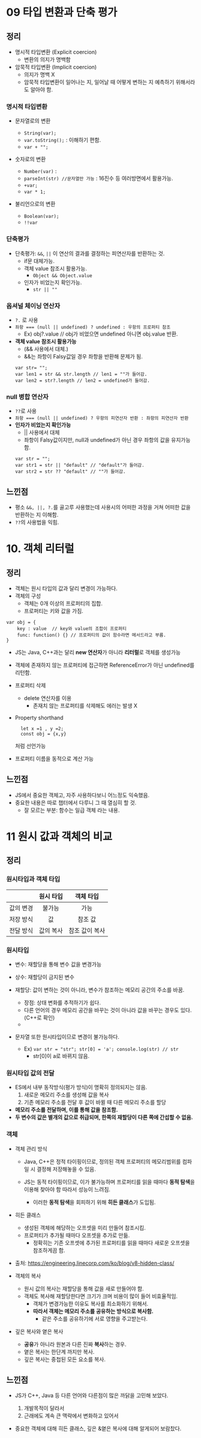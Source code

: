 # 09 타입 변환과 단축 평가

## 정리

- 명시적 타입변환 (Explicit coercion)
  - 변환의 의지가 명백함
- 암묵적 타입변환 (Implicit coercion)
  - 의지가 명백 X
  - 암묵적 타입변환이 일어나는 지, 일어날 때 어떻게 변하는 지 예측하기 위해서라도 알아야 함.

### 명시적 타입변환

- 문자열로의 변환

  - `String(var);`
  - `var.toString();` : 이해하기 편함.
  - `var + "";`

- 숫자로의 변환

  - `Number(var)` :
  - `parseInt(str) //문자열만 가능` : 16진수 등 여러방면에서 활용가능.
  - `+var;`
  - `var * 1;`

- 불리언으로의 변환
  - `Boolean(var);`
  - `!!var`

### 단축평가

- 단축평가: `&&`, `||` 이 연산의 결과를 결정하는 피연산자를 반환하는 것.
  - if문 대체가능.
  - 객체 value 참조시 활용가능.
    - `Object && Object.value`
  - 인자가 비었는지 확인가능.
    - `str || ""`

### 옵셔널 체이닝 연산자

- `?.` 로 사용
- `좌항 === (null || undefined) ? undefined : 우항의 프로퍼티 참조`
  - Ex) obj?.value // obj가 비었으면 undefined 아니면 obj.value 반환.
- **객체 value 참조시 활용가능**
  - (&& 사용에서 대체.)
  - &&는 좌항이 Falsy값일 경우 좌항을 반환해 문제가 됨.
  ```
  var str= "";
  var len1 = str && str.length // len1 = ""가 들어감.
  var len2 = str?.length // len2 = undefined가 들어감.
  ```

### null 병합 연산자

- `??`로 사용
- `좌항 === (null || undefined) ? 우항의 피연산자 반환 : 좌항의 피연산자 반환`
- **인자가 비었는지 확인가능**
  - || 사용에서 대체
  - 좌항이 Falsy값이지만, null과 undefined가 아닌 경우 좌항의 값을 유지가능함.
  ```
  var str = "";
  var str1 = str || "default" // "default"가 들어감.
  var str2 = str ?? "default" // ""가 들어감.
  ```

## 느낀점

- 평소 `&&, ||, ?.`를 골고루 사용했는데 사용시의 어떠한 과정을 거쳐 어떠한 값을 반환하는 지 이해함.
- `??`의 사용법을 익힘.

# 10. 객체 리터럴

## 정리

- 객체는 원시 타입의 값과 달리 변경이 가능하다.
- 객체의 구성
  - 객체는 0개 이상의 프로퍼티의 집합.
  - 프로퍼티는 키와 값을 가짐.

```
var obj = {
    key : value  // key와 value의 조합이 프로퍼티
    func: function() {} // 프로퍼티의 값이 함수라면 메서드라고 부름.
}
```

- JS는 Java, C++과는 달리 **new 연산자**가 아니라 **리터럴**로 객체를 생성가능

- 객체에 존재하지 않는 프로퍼티에 접근하면 ReferenceError가 아닌 undefined를 리턴함.

- 프로퍼티 삭제
  - delete 연산자를 이용
    - 존재치 않는 프로퍼티를 삭제해도 에러는 발생 X
- Property shorthand
  ```
    let x =1 , y =2;
    const obj = {x,y}
  ```
  처럼 선언가능
- 프로퍼티 이름을 동적으로 계산 가능

## 느낀점

- JS에서 중요한 객체고, 자주 사용하다보니 어느정도 익숙했음.
- 중요한 내용은 따로 챕터에서 다루니 그 때 열심히 할 것.
  - 잘 모르는 부분: 함수는 일급 객체 라는 내용.

# 11 원시 값과 객체의 비교

## 정리

### 원시타입과 객체 타입

|           | 원시 타입 |   객체 타입    |
| :-------: | :-------: | :------------: |
| 값의 변경 |  불가능   |      가능      |
| 저장 방식 |    값     |    참조 값     |
| 전달 방식 | 값의 복사 | 참조 값이 복사 |

### 원시타입

- 변수: 재할당을 통해 변수 값을 변경가능
- 상수: 재할당이 금지된 변수
- 재할당: 값이 변하는 것이 아니라, 변수가 참조하는 메모리 공간의 주소를 바꿈.

  - 장점: 상태 변화를 추적하기가 쉽다.
  - 다른 언어의 경우 메모리 공간을 바꾸는 것이 아니라 값을 바꾸는 경우도 있다. (C++로 확인)
  -

- 문자열 또한 원시타입이므로 변경이 불가능하다.
  - Ex) `var str = "str"; str[0] = 'a'; console.log(str) // str`
    - str[0]이 a로 바뀌지 않음.

### 원시타입 값의 전달

- ES에서 내부 동작방식(평가 방식)이 명확히 정의되지는 않음.
  1. 새로운 메모리 주소를 생성해 값을 복사
  2. 기존 메모리 주소를 전달 후 값이 바뀔 때 다른 메모리 주소를 할당
- **메모리 주소를 전달하며, 이를 통해 값을 참조함.**
- **두 변수의 값은 별개의 값으로 취급되며, 한쪽의 재할당이 다른 쪽에 간섭할 수 없음.**

### 객체

- 객체 관리 방식

  - Java, C++은 정적 타이핑이므로, 정의된 객체 프로퍼티의 메모리범위를 컴파일 시 결정해 저장해놓을 수 있음.
  - JS는 동적 타이핑이므로, 이가 불가능하며 프로퍼티를 읽을 때마다 **동적 탐색**을 이용해 찾아야 함 따라서 성능이 느려짐.

    - 이러한 **동적 탐색**을 회피하기 위해 **히든 클래스**가 도입됨.

- 히든 클래스
  - 생성된 객체에 해당하는 오프셋을 미리 만들어 참조시킴.
  - 프로퍼티가 추가될 때마다 오프셋을 추가로 만듦.
    - 정확히는 기존 오프셋에 추가된 프로퍼티를 읽을 때마다 새로운 오프셋을 참조하게끔 함.
- 출처: https://engineering.linecorp.com/ko/blog/v8-hidden-class/

- 객체의 복사
  - 원시 값의 복사는 재할당을 통해 값을 새로 만들어야 함.
  - 객체도 복사해 재할당한다면 크기가 크며 비용이 많이 들어 비효율적임.
    - 객체가 변경가능한 이유도 복사를 최소화하기 위해서.
    - **따라서 객체는 메모리 주소를 공유하는 방식으로 복사함.**
      - 같은 주소를 공유하기에 서로 영향을 주고받는다.
- 깊은 복사와 옅은 복사
  - **공유**가 아니라 원본과 다른 진짜 **복사**하는 경우.
  - 옅은 복사는 한단계 까지만 복사.
  - 깊은 복사는 중첩된 모든 요소를 복사.

## 느낀점

- JS가 C++, Java 등 다른 언어와 다른점이 많은 까닭을 고민해 보았다.

  1. 개발목적이 달라서
  2. 근래에도 계속 큰 맥락에서 변화하고 있어서

- 중요한 객체에 대해 히든 클래스, 깊은 &옅은 복사에 대해 알게되어 보람찼다.
